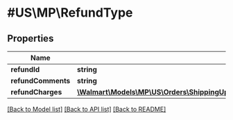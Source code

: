 # #US\MP\RefundType

## Properties

Name | Type | Description | Notes
------------ | ------------- | ------------- | -------------
**refundId** | **string** |  | [optional]
**refundComments** | **string** |  | [optional]
**refundCharges** | [**\Walmart\Models\MP\US\Orders\ShippingUpdates200ResponseOrderOrderLinesOrderLineInnerRefundRefundCharges**](ShippingUpdates200ResponseOrderOrderLinesOrderLineInnerRefundRefundCharges.md) |  |


[[Back to Model list]](../) [[Back to API list]](../../Api/US/MP) [[Back to README]](../../README.md)
